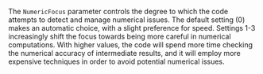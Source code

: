 The `NumericFocus` parameter controls the degree to which the code attempts to detect and manage numerical issues. The
default setting (0) makes an automatic choice, with a slight preference for speed. Settings 1-3 increasingly shift the
focus towards being more careful in numerical computations. With higher values, the code will spend more time checking
the numerical accuracy of intermediate results, and it will employ more expensive techniques in order to avoid potential
numerical issues.